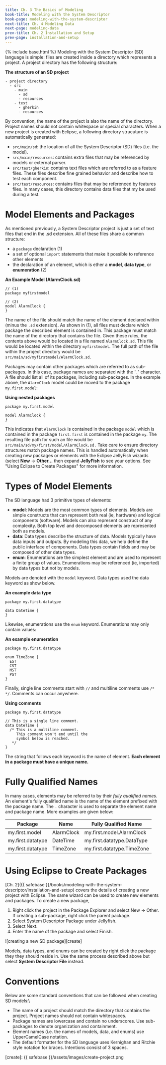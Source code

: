 ```yaml
---
title: Ch. 3 The Basics of Modeling
book-title: Modeling with the System Descriptor
book-page: modeling-with-the-system-descriptor
next-title: Ch. 4 Modeling Data
next-page: modeling-data
prev-title: Ch. 2 Installation and Setup
prev-page: installation-and-setup
---
```

{% include base.html %}
Modeling with the System Descriptor (SD) language is simple: files are created inside a
directory which represents a project.  A project directory has the following structure:

**The structure of an SD project**
```sd
- project directory
  - src
    - main
      - sd
      - resources
    - test
      - gherkin
      - resources
```

By convention, the name of the project is also the name of the directory.  Project names should not contain whitespace
or special characters.  When a new project is created with Eclipse, a following directory strucuture is automatically 
generated:
* `src/main/sd`: the location of all the System Descriptor (SD) files (i.e. the model).
* `src/main/resources`: contains extra files that may be referenced by models or external parser.
* `src/test/gherkin`: contains text files which are referred to as a feature files.  These files describe fine grained behavior and describe how to test each component.
* `src/test/resources`: contains files that may be referenced by features files.  In many cases, this directory contains data files that my be used during a test.

# Model Elements and Packages
As mentioned previously, a System Descriptor project is just a set of text files that end in the .sd extension.  All of
these files share a common structure:
* a `package` declaration (1)
* a set of optional `import` statements that make it possible to reference other elements
* the declaration of an element, which is ether a **model**, **data type**, or **enumeration** (2)

**An Example Model (AlarmClock.sd)**
```sd
// (1)
package myfirstmodel

// (2)  
model AlarmClock {
}
```

The name of the file should match the name of the element declared within (minus the `.sd` extension).  As shown in (1),
all files must declare which package the described element is contained in.  This package must match the name of the
directory that contains the file.  Given these rules, the contents above would be located in a file named
`AlarmClock.sd`. This file would be located within the directory `myfirstmodel`.  The full path of the file within the
project directory would be `src/main/sd/myfirstmodel/AlarmClock.sd`.

Packages may contain other packages which are referred to as sub-packages.  In this case, package names are separated
with the '`.`' character.  A file should list all of its packages, including sub-packages.  In the example above, the
`AlarmClock` model could be moved to the package `my.first.model`:

**Using nested packages**
```sd
package my.first.model
  
model AlarmClock {
}
```

This indicates that `AlarmClock` is contained in the package `model` which is contained in the package `first`.  `first`
is contained in the package `my`.  The resulting file path for such an file would be
`src/main/sd/my/first/model/AlarmClock.sd.`  Take care to ensure directory structures match package names.  This is
handled automatically when creating new packages or elements with the Eclipse JellyFish wizards (select **New** ->
**Other...** then expand **JellyFish** to see your options.  See "Using Eclipse to Create Packages" for more information.

# Types of Model Elements
The SD language had 3 primitive types of elements:
* **model**: Models are the most common types of elements.  Models are simple constructs that can represent both real (ie,
  hardware) and logical components (software).  Models can also represent construct of any complexity.  Both top level
  and decomposed elements are represented both as models.
* **data**: Data types describe the structure of data.  Models typically have data inputs and outputs.  By modeling this
  data, we help define the public interface of components.  Data types contain fields and may be composed of other data
  types.
* **enum**: Enumerations are the simplest element and are used to represent a finite group of values.  Enumerations may be
  referenced (ie, imported) by data types but not by models.

Models are denoted with the `model` keyword.  Data types used the data keyword as show below.

**An example data type**
```sd
package my.first.datatype
  
data DateTime {
}
```

Likewise, enumerations use the `enum` keyword.  Enumerations may only contain values:

**An example enumeration**
```sd
package my.first.datatype
  
enum TimeZone {
  EST
  CST
  MST
  PST
}
```

Finally, single line comments start with `//` and multiline comments use `/* */`.  Comments can occur anywhere.

**Using comments**
```sd
package my.first.datatype
 
// This is a single line comment.
data DateTime {
  /* This is a multiline comment.
     This comment won't end until the
     symbol below is reached.
   */
}
```

The string that follows each keyword is the name of element.  **Each element in a package must have a unique name.** 

# Fully Qualified Names
In many cases, elements may be referred to by their _fully qualified names_.  An element's fully qualified name is the
name of the element prefixed with the package name.  The `.` character is used to separate the element name and package
name.  More examples are given below:

| Package           | Name       | Fully Qualified Name
|-------------------|------------|---------------------------
| my.first.model    | AlarmClock | my.first.model.AlarmClock
| my.first.datatype | DateTime   | my.first.datatype.DataType
| my.first.datatype | TimeZone   | my.first.datatype.TimeZone

# Using Eclipse to Create Packages
[Ch. 2]({{ safebase }}/books/modeling-with-the-system-descriptor/installation-and-setup) covers the details of creating
a new project with Eclipse.  The same wizard can be used to create new elements and packages.  To create a new package,
1. Right click the project in the Package Explorer and select New -> Other.  If creating a sub-package, right click the parent package.
1. Select System Descriptor Package under Jellyfish. 
1. Select Next.
1. Enter the name of the package and select Finish. 

![creating a new SD package][create]

Models, data types, and enums can be created by right click the package they they should reside in.  Use the same
process described above but select **System Descriptor File** instead.

# Conventions
Below are some standard conventions that can be followed when creating SD models:\
* The name of a project should match the directory that contains the project.  Project names should not contain 
whitespaces.
* Package names are lowercase and contain no underscores.  Use sub-packages to denote organization and containment.
* Element names (i.e. the names of models, data, and enums) use UpperCamelCase notation.
* The default formatter for the SD language uses Kernighan and Ritchie style notation for braces.  Intentions consist of
  3 spaces.

[create]: {{ safebase }}/assets/images/create-project.png